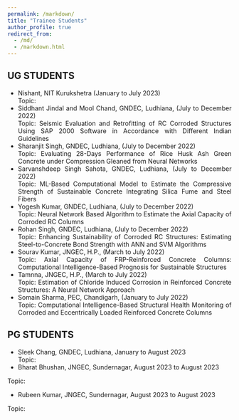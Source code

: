 ```yaml
---
permalink: /markdown/
title: "Trainee Students"
author_profile: true
redirect_from: 
  - /md/
  - /markdown.html
---
```


## UG STUDENTS
- <div style="text-align: justify;">Nishant, NIT Kurukshetra (January to July 2023)<br>   
  Topic:</div>

- <div style="text-align: justify;">Siddhant Jindal and Mool Chand, GNDEC, Ludhiana, (July to December 2022)<br>  
  Topic: Seismic Evaluation and Retrofitting of RC Corroded Structures Using SAP 2000 Software in Accordance with Different Indian Guidelines</div>

- <div style="text-align: justify;">Sharanjit Singh, GNDEC, Ludhiana, (July to December 2022)<br>  
  Topic: Evaluating 28-Days Performance of Rice Husk Ash Green Concrete under Compression Gleaned from Neural Networks</div>

- <div style="text-align: justify;">Sarvanshdeep Singh Sahota, GNDEC, Ludhiana, (July to December 2022)<br>  
  Topic: ML-Based Computational Model to Estimate the Compressive Strength of Sustainable Concrete Integrating Silica Fume and Steel Fibers</div>

- <div style="text-align: justify;">Yogesh Kumar, GNDEC, Ludhiana, (July to December 2022)<br>  
  Topic: Neural Network Based Algorithm to Estimate the Axial Capacity of Corroded RC Columns</div>

- <div style="text-align: justify;">Rohan Singh, GNDEC, Ludhiana, (July to December 2022)<br>  
  Topic: Enhancing Sustainability of Corroded RC Structures: Estimating Steel-to-Concrete Bond Strength with ANN and SVM Algorithms</div>

- <div style="text-align: justify;">Sourav Kumar, JNGEC, H.P.,  (March to July 2022)<br>  
  Topic: Axial Capacity of FRP-Reinforced Concrete Columns: Computational Intelligence-Based Prognosis for Sustainable Structures</div>

- <div style="text-align: justify;">Tamnna, JNGEC, H.P.,  (March to July 2022)<br>  
  Topic: Estimation of Chloride Induced Corrosion in Reinforced Concrete Structures: A Neural Network Approach</div>

- <div style="text-align: justify;">Somain Sharma, PEC, Chandigarh, (January to July 2022)<br>
  Topic: Computational Intelligence-Based Structural Health Monitoring of Corroded and Eccentrically Loaded Reinforced Concrete Columns</div>







## PG STUDENTS


- <div style="text-align: justify;">Sleek Chang, GNDEC, Ludhiana, January to August 2023<br>  
  Topic:</div>
  
 - <div style="text-align: justify;">Bharat Bhushan, JNGEC, Sundernagar, August 2023 to August 2023<br>  
  Topic:</div>

 - <div style="text-align: justify;">Rubeen Kumar, JNGEC, Sundernagar, August 2023 to August 2023<br>  
  Topic:</div>
  
